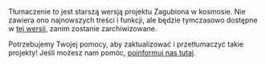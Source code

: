 Tłumaczenie to jest starszą wersją projektu Zagubiona w kosmosie. Nie zawiera ono najnowszych treści i funkcji, ale będzie tymczasowo dostępne w [tej wersji](images/lost-in-space-pl-PL.pdf), zanim zostanie zarchiwizowane. 

Potrzebujemy Twojej pomocy, aby zaktualizować i przetłumaczyć takie projekty! Jeśli możesz nam pomóc, [poinformuj nas tutaj](http://rpf.io/translators).

